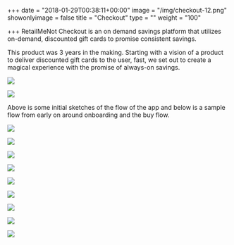 +++
date = "2018-01-29T00:38:11+00:00"
image = "/img/checkout-12.png"
showonlyimage = false
title = "Checkout"
type = ""
weight = "100"

+++
RetailMeNot Checkout is an on demand savings platform that utilizes on-demand, discounted gift cards to promise consistent savings.
<!--more-->

This product was 3 years in the making. Starting with a vision of a product to deliver discounted gift cards to the user, fast, we set out to create a magical experience with the promise of always-on savings.

![](/img/checkout-12.png)

![](/img/checkout-2.jpg)

Above is some initial sketches of the flow of the app and below is a sample flow from early on around onboarding and the buy flow.

![](/img/checkout-3.png)

![](/img/checkout-4.png)

![](/img/checkout-5.png)

![](/img/checkout-6.png)

![](/img/checkout-7.png)

![](/img/checkout-8.png)

![](/img/checkout-9.png)

![](/img/checkout-10.png)

![](/img/checkout-11.png)